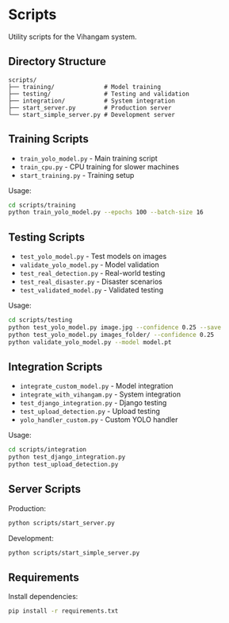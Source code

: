 # Scripts

Utility scripts for the Vihangam system.

## Directory Structure

```
scripts/
├── training/              # Model training
├── testing/               # Testing and validation
├── integration/           # System integration
├── start_server.py        # Production server
└── start_simple_server.py # Development server
```

## Training Scripts

- `train_yolo_model.py` - Main training script
- `train_cpu.py` - CPU training for slower machines
- `start_training.py` - Training setup

Usage:
```bash
cd scripts/training
python train_yolo_model.py --epochs 100 --batch-size 16
```

## Testing Scripts

- `test_yolo_model.py` - Test models on images
- `validate_yolo_model.py` - Model validation
- `test_real_detection.py` - Real-world testing
- `test_real_disaster.py` - Disaster scenarios
- `test_validated_model.py` - Validated testing

Usage:
```bash
cd scripts/testing
python test_yolo_model.py image.jpg --confidence 0.25 --save
python test_yolo_model.py images_folder/ --confidence 0.25
python validate_yolo_model.py --model model.pt
```

## Integration Scripts

- `integrate_custom_model.py` - Model integration
- `integrate_with_vihangam.py` - System integration
- `test_django_integration.py` - Django testing
- `test_upload_detection.py` - Upload testing
- `yolo_handler_custom.py` - Custom YOLO handler

Usage:
```bash
cd scripts/integration
python test_django_integration.py
python test_upload_detection.py
```

## Server Scripts

Production:
```bash
python scripts/start_server.py
```

Development:
```bash
python scripts/start_simple_server.py
```

## Requirements

Install dependencies:
```bash
pip install -r requirements.txt
```
